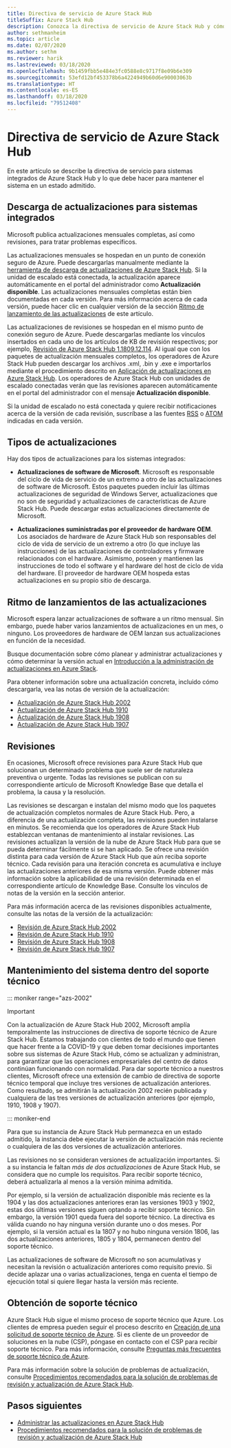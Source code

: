 ```yaml
---
title: Directiva de servicio de Azure Stack Hub
titleSuffix: Azure Stack Hub
description: Conozca la directiva de servicio de Azure Stack Hub y cómo mantener un sistema integrado en un estado admitido.
author: sethmanheim
ms.topic: article
ms.date: 02/07/2020
ms.author: sethm
ms.reviewer: harik
ms.lastreviewed: 03/18/2020
ms.openlocfilehash: 9b1459fbb5e484e3fc0588e8c9717f8e09b6e309
ms.sourcegitcommit: 53efd12bf453378b6a4224949b60d6e90003063b
ms.translationtype: HT
ms.contentlocale: es-ES
ms.lasthandoff: 03/18/2020
ms.locfileid: "79512408"
---
```

# <a name="azure-stack-hub-servicing-policy"></a>Directiva de servicio de Azure Stack Hub

En este artículo se describe la directiva de servicio para sistemas integrados de Azure Stack Hub y lo que debe hacer para mantener el sistema en un estado admitido.

## <a name="download-update-packages-for-integrated-systems"></a>Descarga de actualizaciones para sistemas integrados

Microsoft publica actualizaciones mensuales completas, así como revisiones, para tratar problemas específicos.

Las actualizaciones mensuales se hospedan en un punto de conexión seguro de Azure. Puede descargarlas manualmente mediante la [herramienta de descarga de actualizaciones de Azure Stack Hub](https://aka.ms/azurestackupdatedownload). Si la unidad de escalado está conectada, la actualización aparece automáticamente en el portal del administrador como **Actualización disponible**. Las actualizaciones mensuales completas están bien documentadas en cada versión. Para más información acerca de cada versión, puede hacer clic en cualquier versión de la sección [Ritmo de lanzamiento de las actualizaciones](#update-package-release-cadence) de este artículo.

Las actualizaciones de revisiones se hospedan en el mismo punto de conexión seguro de Azure. Puede descargarlas mediante los vínculos insertados en cada uno de los artículos de KB de revisión respectivos; por ejemplo, [Revisión de Azure Stack Hub 1.1809.12.114](https://support.microsoft.com/help/4481548/azure-stack-hotfix-1-1809-12-114). Al igual que con los paquetes de actualización mensuales completos, los operadores de Azure Stack Hub pueden descargar los archivos .xml, .bin y .exe e importarlos mediante el procedimiento descrito en [Aplicación de actualizaciones en Azure Stack Hub](azure-stack-apply-updates.md). Los operadores de Azure Stack Hub con unidades de escalado conectadas verán que las revisiones aparecen automáticamente en el portal del administrador con el mensaje **Actualización disponible**.

Si la unidad de escalado no está conectada y quiere recibir notificaciones acerca de la versión de cada revisión, suscríbase a las fuentes [RSS](https://support.microsoft.com/app/content/api/content/feeds/sap/en-us/32d322a8-acae-202d-e9a9-7371dccf381b/rss) o [ATOM](https://support.microsoft.com/app/content/api/content/feeds/sap/en-us/32d322a8-acae-202d-e9a9-7371dccf381b/atom) indicadas en cada versión.

## <a name="update-package-types"></a>Tipos de actualizaciones

Hay dos tipos de actualizaciones para los sistemas integrados:

- **Actualizaciones de software de Microsoft**. Microsoft es responsable del ciclo de vida de servicio de un extremo a otro de las actualizaciones de software de Microsoft. Estos paquetes pueden incluir las últimas actualizaciones de seguridad de Windows Server, actualizaciones que no son de seguridad y actualizaciones de características de Azure Stack Hub. Puede descargar estas actualizaciones directamente de Microsoft.

- **Actualizaciones suministradas por el proveedor de hardware OEM**. Los asociados de hardware de Azure Stack Hub son responsables del ciclo de vida de servicio de un extremo a otro (lo que incluye las instrucciones) de las actualizaciones de controladores y firmware relacionados con el hardware. Asimismo, poseen y mantienen las instrucciones de todo el software y el hardware del host de ciclo de vida del hardware. El proveedor de hardware OEM hospeda estas actualizaciones en su propio sitio de descarga.

## <a name="update-package-release-cadence"></a>Ritmo de lanzamientos de las actualizaciones

Microsoft espera lanzar actualizaciones de software a un ritmo mensual. Sin embargo, puede haber varios lanzamientos de actualizaciones en un mes, o ninguno. Los proveedores de hardware de OEM lanzan sus actualizaciones en función de la necesidad.

Busque documentación sobre cómo planear y administrar actualizaciones y cómo determinar la versión actual en [Introducción a la administración de actualizaciones en Azure Stack](azure-stack-updates.md).

Para obtener información sobre una actualización concreta, incluido cómo descargarla, vea las notas de versión de la actualización:

- [Actualización de Azure Stack Hub 2002](/azure-stack/operator/release-notes?view=azs-2002)
- [Actualización de Azure Stack Hub 1910](/azure-stack/operator/release-notes?view=azs-1910)
- [Actualización de Azure Stack Hub 1908](/azure-stack/operator/release-notes?view=azs-1908)
- [Actualización de Azure Stack Hub 1907](/azure-stack/operator/release-notes?view=azs-1907)

## <a name="hotfixes"></a>Revisiones

En ocasiones, Microsoft ofrece revisiones para Azure Stack Hub que solucionan un determinado problema que suele ser de naturaleza preventiva o urgente. Todas las revisiones se publican con su correspondiente artículo de Microsoft Knowledge Base que detalla el problema, la causa y la resolución.

Las revisiones se descargan e instalan del mismo modo que los paquetes de actualización completos normales de Azure Stack Hub. Pero, a diferencia de una actualización completa, las revisiones pueden instalarse en minutos. Se recomienda que los operadores de Azure Stack Hub establezcan ventanas de mantenimiento al instalar revisiones. Las revisiones actualizan la versión de la nube de Azure Stack Hub para que se pueda determinar fácilmente si se han aplicado. Se ofrece una revisión distinta para cada versión de Azure Stack Hub que aún reciba soporte técnico. Cada revisión para una iteración concreta es acumulativa e incluye las actualizaciones anteriores de esa misma versión. Puede obtener más información sobre la aplicabilidad de una revisión determinada en el correspondiente artículo de Knowledge Base. Consulte los vínculos de notas de la versión en la sección anterior.

Para más información acerca de las revisiones disponibles actualmente, consulte las notas de la versión de la actualización:

- [Revisión de Azure Stack Hub 2002](/azure-stack/operator/release-notes?view=azs-2002#hotfixes)
- [Revisión de Azure Stack Hub 1910](/azure-stack/operator/release-notes?view=azs-1910#hotfixes-1)
- [Revisión de Azure Stack Hub 1908](/azure-stack/operator/release-notes?view=azs-1908#hotfixes-2)
- [Revisión de Azure Stack Hub 1907](/azure-stack/operator/release-notes?view=azs-1907#hotfixes-3)

## <a name="keep-your-system-under-support"></a>Mantenimiento del sistema dentro del soporte técnico

::: moniker range="azs-2002"

> [!IMPORTANT]  
> Con la actualización de Azure Stack Hub 2002, Microsoft amplía temporalmente las instrucciones de directiva de soporte técnico de Azure Stack Hub. Estamos trabajando con clientes de todo el mundo que tienen que hacer frente a la COVID-19 y que deben tomar decisiones importantes sobre sus sistemas de Azure Stack Hub, cómo se actualizan y administran, para garantizar que las operaciones empresariales del centro de datos continúan funcionando con normalidad. Para dar soporte técnico a nuestros clientes, Microsoft ofrece una extensión de cambio de directiva de soporte técnico temporal que incluye tres versiones de actualización anteriores. Como resultado, se admitirán la actualización 2002 recién publicada y cualquiera de las tres versiones de actualización anteriores (por ejemplo, 1910, 1908 y 1907).

::: moniker-end

Para que su instancia de Azure Stack Hub permanezca en un estado admitido, la instancia debe ejecutar la versión de actualización más reciente o cualquiera de las dos versiones de actualización anteriores.

Las revisiones no se consideran versiones de actualización importantes. Si a su instancia le faltan *más de dos actualizaciones* de Azure Stack Hub, se considera que no cumple los requisitos. Para recibir soporte técnico, deberá actualizarla al menos a la versión mínima admitida.

Por ejemplo, si la versión de actualización disponible más reciente es la 1904 y las dos actualizaciones anteriores eran las versiones 1903 y 1902, estas dos últimas versiones siguen optando a recibir soporte técnico. Sin embargo, la versión 1901 queda fuera del soporte técnico. La directiva es válida cuando no hay ninguna versión durante uno o dos meses. Por ejemplo, si la versión actual es la 1807 y no hubo ninguna versión 1806, las dos actualizaciones anteriores, 1805 y 1804, permanecen dentro del soporte técnico.

Las actualizaciones de software de Microsoft no son acumulativas y necesitan la revisión o actualización anteriores como requisito previo. Si decide aplazar una o varias actualizaciones, tenga en cuenta el tiempo de ejecución total si quiere llegar hasta la versión más reciente.

## <a name="get-support"></a>Obtención de soporte técnico

Azure Stack Hub sigue el mismo proceso de soporte técnico que Azure. Los clientes de empresa pueden seguir el proceso descrito en [Creación de una solicitud de soporte técnico de Azure](https://docs.microsoft.com/azure/azure-supportability/how-to-create-azure-support-request). Si es cliente de un proveedor de soluciones en la nube (CSP), póngase en contacto con el CSP para recibir soporte técnico. Para más información, consulte [Preguntas más frecuentes de soporte técnico de Azure](https://azure.microsoft.com/support/faq/).

Para más información sobre la solución de problemas de actualización, consulte [Procedimientos recomendados para la solución de problemas de revisión y actualización de Azure Stack Hub](azure-stack-updates-troubleshoot.md).

## <a name="next-steps"></a>Pasos siguientes

- [Administrar las actualizaciones en Azure Stack Hub](azure-stack-updates.md)
- [Procedimientos recomendados para la solución de problemas de revisión y actualización de Azure Stack Hub](azure-stack-updates-troubleshoot.md)
